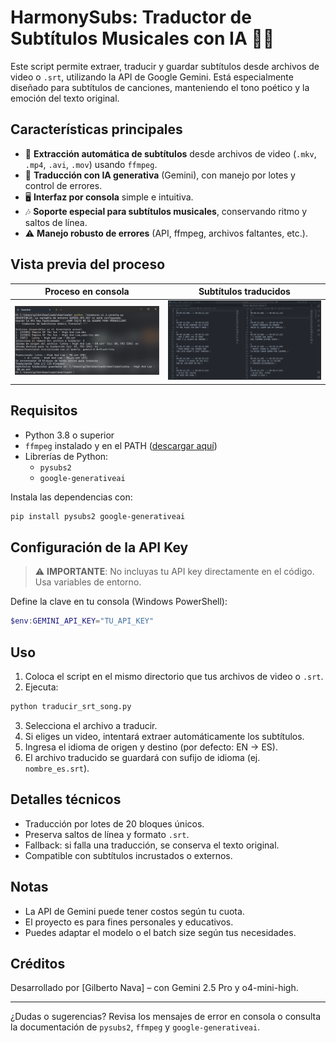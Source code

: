 # HarmonySubs: Traductor de Subtítulos Musicales con IA 🎵🤖

Este script permite extraer, traducir y guardar subtítulos desde archivos de video o `.srt`, utilizando la API de Google Gemini. Está especialmente diseñado para subtítulos de canciones, manteniendo el tono poético y la emoción del texto original.

## Características principales

- 🎥 **Extracción automática de subtítulos** desde archivos de video (`.mkv`, `.mp4`, `.avi`, `.mov`) usando `ffmpeg`.
- 🧠 **Traducción con IA generativa** (Gemini), con manejo por lotes y control de errores.
- 🖥️ **Interfaz por consola** simple e intuitiva.
- 🎶 **Soporte especial para subtítulos musicales**, conservando ritmo y saltos de línea.
- ⚠️ **Manejo robusto de errores** (API, ffmpeg, archivos faltantes, etc.).

## Vista previa del proceso

| Proceso en consola | Subtítulos traducidos |
|--------------------|-----------------------|
| ![subs_proceso](subs_proceso.png) | ![subs_traducidos](subs_traducidos.png) |

## Requisitos

- Python 3.8 o superior
- `ffmpeg` instalado y en el PATH ([descargar aquí](https://ffmpeg.org/download.html))
- Librerías de Python:
  - `pysubs2`
  - `google-generativeai`

Instala las dependencias con:

```bash
pip install pysubs2 google-generativeai
```

## Configuración de la API Key

> ⚠️ **IMPORTANTE**: No incluyas tu API key directamente en el código. Usa variables de entorno.

Define la clave en tu consola (Windows PowerShell):

```powershell
$env:GEMINI_API_KEY="TU_API_KEY"
```

## Uso

1. Coloca el script en el mismo directorio que tus archivos de video o `.srt`.
2. Ejecuta:

```bash
python traducir_srt_song.py
```

3. Selecciona el archivo a traducir.
4. Si eliges un video, intentará extraer automáticamente los subtítulos.
5. Ingresa el idioma de origen y destino (por defecto: EN → ES).
6. El archivo traducido se guardará con sufijo de idioma (ej. `nombre_es.srt`).

## Detalles técnicos

- Traducción por lotes de 20 bloques únicos.
- Preserva saltos de línea y formato `.srt`.
- Fallback: si falla una traducción, se conserva el texto original.
- Compatible con subtítulos incrustados o externos.

## Notas

- La API de Gemini puede tener costos según tu cuota.
- El proyecto es para fines personales y educativos.
- Puedes adaptar el modelo o el batch size según tus necesidades.

## Créditos

Desarrollado por [Gilberto Nava] – con Gemini 2.5 Pro y o4-mini-high.

---

¿Dudas o sugerencias? Revisa los mensajes de error en consola o consulta la documentación de `pysubs2`, `ffmpeg` y `google-generativeai`.
